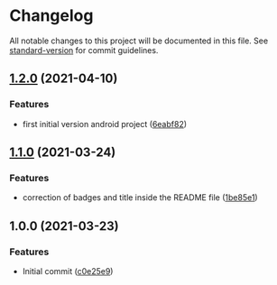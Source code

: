 # Changelog

All notable changes to this project will be documented in this file. See [standard-version](https://github.com/conventional-changelog/standard-version) for commit guidelines.

## [1.2.0](https://github.com/danielcerongrajales/Data_tables/compare/v1.1.0...v1.2.0) (2021-04-10)


### Features

*  first initial version android project ([6eabf82](https://github.com/danielcerongrajales/Data_tables/commit/6eabf828f1c8edd22bd54a5e8e2a40786d19bf97))

## [1.1.0](https://github.com/danielcerongrajales/Data_tables/compare/v1.0.0...v1.1.0) (2021-03-24)


### Features

* correction of badges and title inside the  README file ([1be85e1](https://github.com/danielcerongrajales/Data_tables/commit/1be85e17f73cb1a52d0ca654b59f68df60cf3293))

## 1.0.0 (2021-03-23)


### Features

* Initial commit ([c0e25e9](https://github.com/danielcerongrajales/Data_tables/commit/c0e25e97589b76dc8b98a3e5a35ad86a7ef96f8a))
